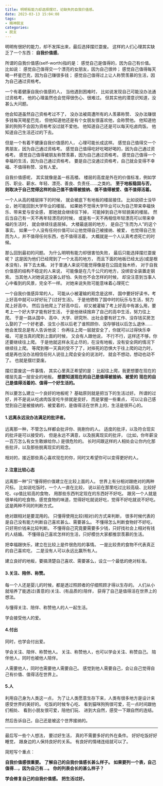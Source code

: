 ```yaml
---
title: 明明有能力却选择摆烂，论缺失的自我价值感。
date: 2023-03-13 15:04:08
tags:
- 精神脱支
categories:
- 脱支
---
```


明明有很好的能力，却不发挥出来，最后选择摆烂耍废。
这样的人们心理其实缺乏了一个东西：
**自我价值感**。

所谓的自我价值感(self-worth)指的是：
感觉自己是值得的，因为自己有价值。
比如说：
感觉自己值得交一个漂亮的女朋友，因为自己很帅；
感觉自己值得每天喝一杯星巴克，因为自己赚很多钱；
感觉自己值得过上让人称赞羡慕的生活，因为自己通过资格考。

一个有着健康自我价值感的人，
当他遇到困难时，
比如说发现自己可能没办法通过资格考，
他的心理虽然也会觉得很伤心、很难过。
但其实他的潜意识知道，没甚么大问题。

他会知道虽然自己资格考过不了，
没办法被周遭所有的人羡慕称赞、
没办法赚很多钱每天喝星巴克，
但他知道他还是有个女朋友很喜欢他，会称赞他。
他知道他家的狗狗不会因为资格考没过就不爱他。
他知道自己还是可以每天吃卤肉饭。
他知道自己生活还过的下去。

但是一个有着不健康自我价值感的人，
心理可能长成这样。
感觉自己值得交一个男朋友，因为自己通过资格考。
感觉自己值得吃好吃喝好喝的，因为自己通过资格考。
感觉自己值得被朋友称赞羡慕，因为自己通过资格考。
感觉自己值得一个幸福的生活，因为自己通过资格考。
要是自己没通过资格考，自己就会变得不幸福、不值得称赞、没有人爱。

自我价值感呢，
其实就像是盖一栋高楼。
楼层的高度是外在的价值标准，例如学历、职业、薪水、年轻、漂亮、善良、负责任……之类的。
**至于地板稳固与否，**
**则取决于自己觉得这样的自己值不值得被接纳、值不值得被爱、值不值得活着。**

一个人从高的楼层摔下的时候，
就会被底下有地板的楼层接住。
比如说硕士没毕业，她可能回到大学毕业的楼层。
如果她不觉得大学毕业可以为自己带来幸福快乐、带来爱与安全感，
那她就会继续往下掉，
可能掉到自己年轻貌美的楼层。
然后当自己有一天不再年轻漂亮的时候，
或是有一天不再相信年轻漂亮可以带来幸福的生活时，
就会继续往底层掉。
大楼最底层的地方，
是自己”生而为人”的这个事实。
如果一个人没有任何价值可以让他觉得自己被接纳、被爱，
也觉得自己生而为人，并不值得任何东西，也不值得活着，
大概就是一个人认真考虑死亡的时候。

那么回到最初的问题。
为什么明明有能力却很害怕失败，
最后只能选择摆烂耍废呢？
这是因为他们已经爬到了一个太高的地方，
而且下面的地板已经太远(或是根本没有)，摔下去太痛。
对于普通人来说可能觉得像是在公园走独木桥，
对于自我价值感的结构不稳定的人来说，
可能像是在几千公尺的地方，没绑安全装置走钢索。
当其他人对她说这没甚么好怕、失败也不会怎样的时候，
却没注意到当事人心中看到的风景，完全不一样。
对她来说失败可能意味着心理死亡

一个自我价值感异常的人，
可能从小被灌输的观念是这样，
国中要好好读书，考上好高中就可以好好玩了(过好生活)。
于是他牺牲了国中时的玩乐与生活，努力爬上好高中。
然后当他爬上了好高中后，
却又被灌输了考上好高中有甚么用，要考上一个好大学才能有好生活，
于是他继续捨弃了自己的高中生活，努力往上爬。
于是一路从国中、高中、大学、研究所、出社会要有好工作、没存钱买房怎么娶的了一个好老婆、没生小孩以后老了谁照顾你、没存够钱以后怎么退休……
他会发现总是有人告诉他说：
你再往上爬一层就安全了，你就可以过得快乐幸福，
可是当真的爬到上面的时候，
又会有人跟他说，
不行不行，这样还不够，你还要继续往上爬。
于是他就这样永无止尽的，在没有地板，没有安全网的情况下继续往上爬。
等爬到哪一天真的受不了了，对摔死的恐惧大于往上爬的动力时，
或是再也没办法相信任何人说往上爬会安全的说法时，
就会不想动，想动也动不了。
也就是摆烂耍废。

摆烂耍废这一件事情，
其实心里真正希望的是：
比起往上爬，我更想要在现在的楼层先盖一层安全的地板。
**想要知道现在的自己是值得被接纳、被爱的**
**现在的自己是值得活着的、值得一个好生活的。**

所以要怎么建立一个良好的地板呢？
基础原则就是把当下的生活过好。
所谓的过好，并不是说从吃卤肉饭变吃牛排就是变好，
而是掌握一些重点，
可以让自己感觉到自己是被接纳的、被爱着的，是值得活在世界上的，生活是很开心的。

#### **1.远离永远没办法满足的批评者。**

远离那一种，不管怎么样都会批评你、挑剔你的人。
适度的批评，以及符合现实的批评是可以接受的，
但是永远不满意，以及脱离现实的批评，
(比如，你年薪没一百万怎么有女生敢嫁给你。)
是很危险的。
长时间跟这样的人相处会让你内化那些批评，以及那些脱离现实的观念。

相对的，接近那些真心喜欢现在的你，同时又希望你可以变得更好的人。

#### **2.注意比较心态**

远离那一种”只”懂得把价值建立在比较上面的人。
世界上有分相对跟绝对的两种尺标。
比如说吃饭时，一个人一直在比较，
说以前在那里吃过比较高级、比较好吃、cp值比较高的食物，
用那些东西判定现在的东西好不好吃。
跟另一个人就是很单纯的吃食物，感觉食物的味道，觉得好吃就说好吃，觉得不好吃就说不好吃。
这是两种不同的判断方式。

绝对跟相对是要混用的。
只懂得使用比较(相对)的方式来判断，
很多时候代表的是自己没有能力判断自己喜欢甚么、需要甚么。
不懂得怎么判断食物好不好吃，只好用价钱来比较判断。
不懂得自己究竟要需要多少钱，只好找社会上相对有钱的人结婚。
不懂得自己喜欢怎样的生活，只好模仿大家都推崇羡慕的生活。

把幸福跟快乐，建立在比较上是件很危险的事情。
一是比较贵的食物不代表真正的自己喜欢吃，
二是没有人可以永远比赢所有人。

建立良好的地板，要搞清楚自己喜欢、需要甚么，设立一个最低的绝对标准。

#### **3.关注、陪伴、称赞。**

每一个人还是婴儿的时候，都是透过照顾者的仔细照顾才得以生存的。
人们从小就培养了能透过(善意的)关注、(有品质的)陪伴，
获得了自己是值得活在世界上的想法。

与懂得关注、陪伴、称赞他人的人一起生活。

学会接受他人的爱。

#### **4.付出**

同时，也学会付出爱。

学会关注、陪伴、称赞他人。
关注、称赞他人，也可以学会关注、称赞自己。
陪伴他人，同时也被他人陪伴。

人需要他人，同时也需要他人需要自己。
感觉到他人需要自己，会让自己觉得自己有价值、值得活在世界上。

#### **5.人**

利用自己身为人类这一点，
为了让人类愿意生存下来，人类有很多地方是设计来感受世界的美好的。
吃饭的时候专心吃、
看到猫咪狗狗很可爱，花一点时间跟他们相处、
看到小朋友很可爱，陪他们玩、
进到大自然，感受一下跟自然的连结。

然后告诉自己，自己还是被这个世界接纳的。

***

最后写一些个人想法，
要过好生活，
真的不需要多好的外在条件。
好好吃饭好好睡觉，
跟身边的人保持良好的关系。
有良好的情绪连结就可以了。

简短写个重点：

**自我价值感很重要。**
**了解自己的自我价值感长甚么样子。**
**如果要列一个表，自己值得…，因为自己有…。**
**你的列表会长的甚么样子？**

**学会修复自己的自我价值感。**
**把生活过好。**
